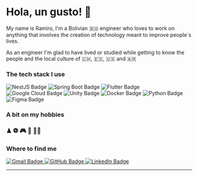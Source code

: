 <h1>Hola, un gusto! 👋</h1>

<p>My name is Ramiro, I'm a Bolivian 🇧🇴 engineer who loves to work on anything that involves the creation of technology meant to
improve people`s lives.</p>
<p>As an engineer I'm glad to have lived or studied while getting to know the people and the local culture of 🇨🇭, 🇪🇸, 🇺🇸 and 
🇦🇷</p>

<h3>The tech stack I use</h3>
<p>
  <img src="https://img.shields.io/badge/NestJS-E0234E?logo=nestjs&logoColor=fff&style=flat" alt="NestJS Badge">
  <img src="https://img.shields.io/badge/Spring%20Boot-6DB33F?logo=springboot&logoColor=fff&style=flat" alt="Spring Boot Badge">
  <img src="https://img.shields.io/badge/Flutter-02569B?logo=flutter&logoColor=fff&style=flat" alt="Flutter Badge">
  <img src="https://img.shields.io/badge/Google%20Cloud-4285F4?logo=googlecloud&logoColor=fff&style=flat" alt="Google Cloud Badge">
  <img src="https://img.shields.io/badge/Unity-000?logo=unity&logoColor=fff&style=flat" alt="Unity Badge">
<img src="https://img.shields.io/badge/Docker-2496ED?logo=docker&logoColor=fff&style=flat" alt="Docker Badge">

  <img src="https://img.shields.io/badge/Python-3776AB?logo=python&logoColor=fff&style=flat" alt="Python Badge">

  <img src="https://img.shields.io/badge/Figma-F24E1E?logo=figma&logoColor=fff&style=flat" alt="Figma Badge">

</p>

<h3>A bit on my hobbies</h3>
<h3>♟ ⚽ ️🎮 🛌 🧑‍💻</h3>

<h3>Where to find me</h3>
<p>
  <a href="rora.vvaa@gmail.com" target="_blank">
  <img src="https://img.shields.io/badge/Gmail-EA4335?logo=gmail&logoColor=fff&style=flat" alt="Gmail Badge">
  </a> 
<a href="https://github.com/zphoenixz" target="_blank">
<img src="https://img.shields.io/badge/GitHub-181717?logo=github&logoColor=fff&style=flat" alt="GitHub Badge">
</a> 
<a href="https://www.linkedin.com/in/ramiro-valdez/" target="_blank">
<img src="https://img.shields.io/badge/LinkedIn-0A66C2?logo=linkedin&logoColor=fff&style=flat" alt="LinkedIn Badge">
</a> 
</p>


------------
